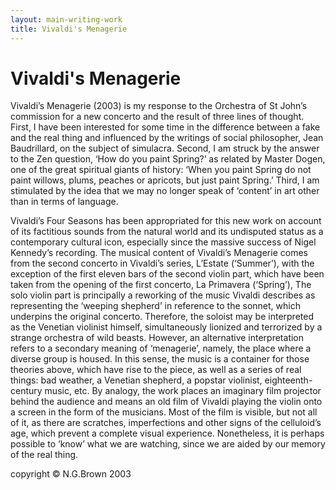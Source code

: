 ```yaml
---
layout: main-writing-work
title: Vivaldi's Menagerie
---
```


# Vivaldi's Menagerie

Vivaldi’s Menagerie (2003) is my response to the Orchestra of St John’s commission for a new concerto and the result of three lines of thought. First, I have been interested for some time in the difference between a fake and the real thing and influenced by the writings of social philosopher, Jean Baudrillard, on the subject of simulacra. Second, I am struck by the answer to the Zen question, ‘How do you paint Spring?’ as related by Master Dogen, one of the great spiritual giants of history: ‘When you paint Spring do not paint willows, plums, peaches or apricots, but just paint Spring.’ Third, I am stimulated by the idea that we may no longer speak of ‘content’ in art other than in terms of language.

Vivaldi’s Four Seasons has been appropriated for this new work on account of its factitious sounds from the natural world and its undisputed status as a contemporary cultural icon, especially since the massive success of Nigel Kennedy’s recording. The musical content of Vivaldi’s Menagerie comes from the second concerto in Vivaldi’s series, L’Estate (‘Summer’), with the exception of the first eleven bars of the second violin part, which have been taken from the opening of the first concerto, La Primavera (‘Spring’), The solo violin part is principally a reworking of the music Vivaldi describes as representing the ‘weeping shepherd’ in reference to the sonnet, which underpins the original concerto. Therefore, the soloist may be interpreted as the Venetian violinist himself, simultaneously lionized and terrorized by a strange orchestra of wild beasts. However, an alternative interpretation refers to a secondary meaning of ‘menagerie’, namely, the place where a diverse group is housed. In this sense, the music is a container for those theories above, which have rise to the piece, as well as a series of real things: bad weather, a Venetian shepherd, a popstar violinist, eighteenth-century music, etc. By analogy, the work places an imaginary film projector behind the audience and means an old film of Vivaldi playing the violin onto a screen in the form of the musicians. Most of the film is visible, but not all of it, as there are scratches, imperfections and other signs of the celluloid’s age, which prevent a complete visual experience. Nonetheless, it is perhaps possible to ‘know’ what we are watching, since we are aided by our memory of the real thing.

copyright © N.G.Brown 2003
